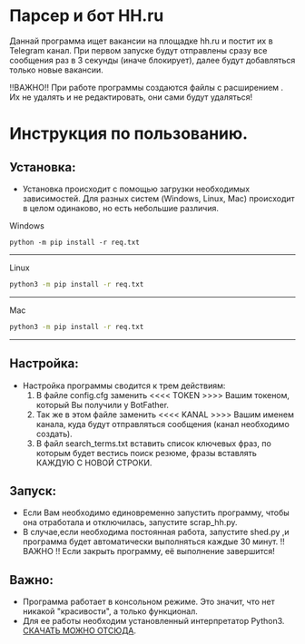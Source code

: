 # Парсер и бот HH.ru

Даннай программа ищет вакансии на площадке hh.ru и постит их в Telegram канал. При первом запуске будут отправлены сразу все сообщения раз в 3 секунды (иначе блокирует), далее будут добавляться только новые вакансии.

!!ВАЖНО!! При работе программы создаются файлы с расширением . Их не удалять и не редактировать, они сами будут удаляться!




# Инструкция по пользованию.

## Установка:

- Установка происходит с помощью загрузки необходимых зависимостей. Для разных систем (Windows, Linux, Mac) происходит в целом одинаково, но есть небольшие различия.




Windows
```shell
python -m pip install -r req.txt
```
-----------------

Linux
```bash
python3 -m pip install -r req.txt
```
-----------------
Mac 
```bash
python3 -m pip install -r req.txt
```
-----------------

## Настройка:

- Настройка программы сводится к трем действиям:
  1) В файле config.cfg заменить <<<< TOKEN >>>> Вашим токеном, который Вы получили у BotFather.
  2) Так же в этом файле заменить <<<< KANAL >>>> Вашим именем канала, куда будут отправляться сообщения (канал необходимо создать).
  3) В файл search_terms.txt вставить список ключевых фраз, по которым будет вестись поиск резюме, фразы вставлять КАЖДУЮ С НОВОЙ СТРОКИ.

## Запуск:

- Если Вам необходимо единовременно запустить программу, чтобы она отработала и отключилась, запустите scrap_hh.py.
- В случае,если необходима постоянная работа, запустите shed.py ,и программа будет автоматически выполняться каждые 30 минут. 
  !! ВАЖНО !! Если закрыть программу, её выполнение завершится!


## Важно:

- Программа работает в консольном режиме. Это значит, что нет никакой "красивости", а только функционал.
- Для ее работы необходим установленный интерпретатор Python3. [СКАЧАТЬ МОЖНО ОТСЮДА](https://www.python.org/downloads/ "СКАЧАТЬ ПИТОН").
